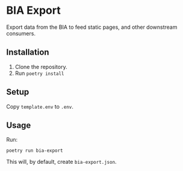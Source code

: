 BIA Export
==========

Export data from the BIA to feed static pages, and other downstream consumers.

Installation
------------

1. Clone the repository.
2. Run `poetry install`

Setup
-----

Copy `template.env` to `.env`.

Usage
-----

Run:

    poetry run bia-export

This will, by default, create `bia-export.json`.